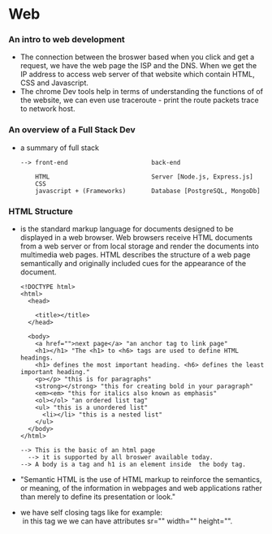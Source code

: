 # Web

### An intro to web development
    
  * The connection between the broswer based when you click and get a 
    request, we have the web page the ISP and the DNS. When we get the
    IP address to access web server of that website which contain HTML,
    CSS and Javascript.
  * The chrome Dev tools help in terms of understanding the functions of
    of the website, we can even use traceroute - print the route packets trace to network host.

### An overview of a Full Stack Dev

  * a summary of full stack
  
    ~~~
    --> front-end                       back-end

        HTML                            Server [Node.js, Express.js]
        CSS                          
        javascript + (Frameworks)       Database [PostgreSQL, MongoDb]
    ~~~

### HTML Structure
  
  * is the standard markup language for documents designed to be displayed 
    in a web browser. Web browsers receive HTML documents from a web server or from local storage and render the documents into multimedia web pages. HTML describes the structure of a web page semantically and originally included cues for the appearance of the document. 

    ~~~
    <!DOCTYPE html>
    <html>
      <head>

        <title></title>
      </head>

      <body>
        <a href="">next page</a> "an anchor tag to link page"
        <h1></h1> "The <h1> to <h6> tags are used to define HTML headings.
        <h1> defines the most important heading. <h6> defines the least important heading."
        <p></p> "this is for paragraphs"
        <strong></strong> "this for creating bold in your paragraph"
        <em><em> "this for italics also known as emphasis"
        <ol></ol> "an ordered list tag"
        <ul> "this is a unordered list"
          <li></li> "this is a nested list"
        </ul>
      </body>
    </html>
    
    --> This is the basic of an html page
      --> it is supported by all broswer available today.
    --> A body is a tag and h1 is an element inside  the body tag. 
    ~~~
  * "Semantic HTML is the use of HTML markup to reinforce the semantics,
    or meaning, of the information in webpages and web applications rather than merely to define its presentation or look."
  * we have self closing tags like for example: <br> <img> in this tag we 
    we can have attributes sr="" width="" height="".